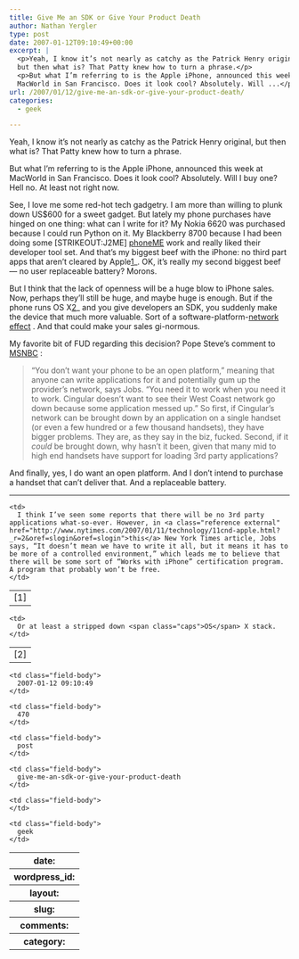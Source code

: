 ```yaml
---
title: Give Me an SDK or Give Your Product Death
author: Nathan Yergler
type: post
date: 2007-01-12T09:10:49+00:00
excerpt: |
  <p>Yeah, I know it’s not nearly as catchy as the Patrick Henry original,
  but then what is? That Patty knew how to turn a phrase.</p>
  <p>But what I’m referring to is the Apple iPhone, announced this week at
  MacWorld in San Francisco. Does it look cool? Absolutely. Will ...</p>
url: /2007/01/12/give-me-an-sdk-or-give-your-product-death/
categories:
  - geek

---
```

Yeah, I know it’s not nearly as catchy as the Patrick Henry original, but then what is? That Patty knew how to turn a phrase.

But what I’m referring to is the Apple iPhone, announced this week at MacWorld in San Francisco. Does it look cool? Absolutely. Will I buy one? Hell no. At least not right now.

See, I love me some red-hot tech gadgetry. I am more than willing to plunk down <span class="caps">US</span>$600 for a sweet gadget. But lately my phone purchases have hinged on one thing: what can I write for it? My Nokia 6620 was purchased because I could run Python on it. My Blackberry 8700 because I had been doing some [<span class="caps">STRIKEOUT</span>:<span class="caps">J2ME</span>] [phoneME][1]  work and really liked their developer tool set. And that’s my biggest beef with the iPhone: no third part apps that aren’t cleared by Apple[1]_. <span class="caps">OK</span>, it’s really my second biggest beef — no user replaceable battery? Morons.

But I think that the lack of openness will be a huge blow to iPhone sales. Now, perhaps they’ll still be huge, and maybe huge is enough. But if the phone runs <span class="caps">OS</span> X[2]_ and you give developers an <span class="caps">SDK</span>, you suddenly make the device that much more valuable. Sort of a software-platform-[network effect][2] . And that could make your sales gi-normous.

My favorite bit of <span class="caps">FUD</span> regarding this decision? Pope Steve’s comment to [<span class="caps">MSNBC</span>][3] :

> “You don’t want your phone to be an open platform,” meaning that anyone can write applications for it and potentially gum up the provider’s network, says Jobs. “You need it to work when you need it to work. Cingular doesn’t want to see their West Coast network go down because some application messed up.”
So first, if Cingular’s network can be brought down by an application on a single handset (or even a few hundred or a few thousand handsets), they have bigger problems. They are, as they say in the biz, fucked. Second, if it _could_ be brought down, why hasn’t it been, given that many mid to high end handsets have support for loading 3rd party applications?

And finally, yes, I do want an open platform. And I don’t intend to purchase a handset that can’t deliver that. And a replaceable battery.

<hr class="docutils" />

<table class="docutils footnote" frame="void" id="id1" rules="none">
  <colgroup><col class="label" /><col /></colgroup> <tr>
    <td class="label">
      [1]
    </td>

    <td>
      I think I’ve seen some reports that there will be no 3rd party applications what-so-ever. However, in <a class="reference external" href="http://www.nytimes.com/2007/01/11/technology/11cnd-apple.html?_r=2&oref=slogin&oref=slogin">this</a> New York Times article, Jobs says, “It doesn’t mean we have to write it all, but it means it has to be more of a controlled environment,” which leads me to believe that there will be some sort of “Works with iPhone” certification program. A program that probably won’t be free.
    </td>
  </tr>
</table>

<table class="docutils footnote" frame="void" id="id2" rules="none">
  <colgroup><col class="label" /><col /></colgroup> <tr>
    <td class="label">
      [2]
    </td>

    <td>
      Or at least a stripped down <span class="caps">OS</span> X stack.
    </td>
  </tr>
</table>

<table class="docutils field-list" frame="void" rules="none">
  <col class="field-name" /> <col class="field-body" /> <tr class="field">
    <th class="field-name">
      date:
    </th>

    <td class="field-body">
      2007-01-12 09:10:49
    </td>
  </tr>

  <tr class="field">
    <th class="field-name">
      wordpress_id:
    </th>

    <td class="field-body">
      470
    </td>
  </tr>

  <tr class="field">
    <th class="field-name">
      layout:
    </th>

    <td class="field-body">
      post
    </td>
  </tr>

  <tr class="field">
    <th class="field-name">
      slug:
    </th>

    <td class="field-body">
      give-me-an-sdk-or-give-your-product-death
    </td>
  </tr>

  <tr class="field">
    <th class="field-name">
      comments:
    </th>

    <td class="field-body">
    </td>
  </tr>

  <tr class="field">
    <th class="field-name">
      category:
    </th>

    <td class="field-body">
      geek
    </td>
  </tr>
</table>

 [1]: https://phoneme.dev.java.net/
 [2]: http://en.wikipedia.org/wiki/Network_effect
 [3]: http://www.msnbc.msn.com/id/16566968/site/newsweek/